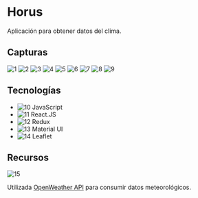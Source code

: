# Horus
Aplicación para obtener datos del clima.

## Capturas

![1](https://i.ibb.co/w7Cj18H/1.png)
![2](https://i.ibb.co/wYF7N9x/2.png)
![3](https://i.ibb.co/4ZhZCFr/3.png)
![4](https://i.ibb.co/QfkVrVj/4.png)
![5](https://i.ibb.co/718mLzc/5.png)
![6](https://i.ibb.co/fGSw2b8/6.png)
![7](https://i.ibb.co/4fzgRKK/7.png)
![8](https://i.ibb.co/PDNDXN7/8.png)
![9](https://i.ibb.co/fdhVg4w/9.png)



## Tecnologías

- ![10](https://i.ibb.co/Y38c44f/javascript.png) JavaScript
- ![11](https://i.ibb.co/7Yb8sZf/react.png) React.JS
- ![12](https://i.ibb.co/0DqxLvB/redux.png) Redux
- ![13](https://i.ibb.co/yn2c02K/material.png) Material UI
- ![14](https://i.ibb.co/dp4NjTP/leaflet.png) Leaflet

## Recursos
![15](https://i.ibb.co/ByLcHHq/Open-Weather-Logo.jpg)

Utilizada [OpenWeather API](https://openweathermap.org/api) para consumir datos meteorológicos.



